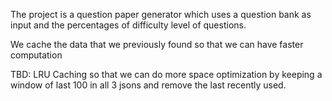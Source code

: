 The project is a question paper generator which uses a question bank as input and the percentages of difficulty level of questions.

We cache the data that we previously found so that we can have faster computation

TBD: LRU Caching so that we can do more space optimization by keeping a window of last 100 in all 3 jsons and remove the last recently used.
